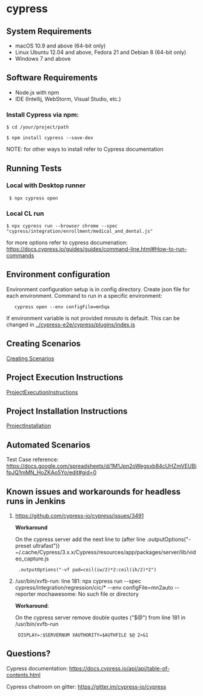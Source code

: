 # cypress

## System Requirements

* macOS 10.9 and above (64-bit only)
* Linux Ubuntu 12.04 and above, Fedora 21 and Debian 8 (64-bit only)
* Windows 7 and above

## Software Requirements

* Node.js with npm
* IDE (Intellij, WebStorm, Visual Studio, etc.)

### Install Cypress via npm:

    $ cd /your/project/path
    
    $ npm install cypress --save-dev

NOTE: for other ways to install refer to Cypress documentation

## Running Tests

### Local with Desktop runner
     
     $ npx cypress open
     
### Local CL run 
    
    $ npx cypress run --browser chrome --spec "cypress/integration/enrollment/medical_and_dental.js"
     
for more options refer to cypress documenation:
    https://docs.cypress.io/guides/guides/command-line.html#How-to-run-commands 
    
    
## Environment configuration

Environment configuration setup is in config directory. Create json file for each environment.
Command to run in a specific environment:
   
       cypress open --env configFile=mn5qa
       
If environment variable is not provided *mnauto* is default. This can be changed in [../cypress-e2e/cypress/plugins/index.js](../cypress-e2e/cypress/plugins/index.js)

## Creating Scenarios
[Creating Scenarios](doc/CreatingScenarios.md)

## Project Execution Instructions
[ProjectExecutionInstructions](doc/ProjectExecutionInstructions.md)

## Project Installation Instructions
[ProjectInstallation](doc/ProjectInstallation.md)

## Automated Scenarios
Test Case reference:
https://docs.google.com/spreadsheets/d/1M1Jpn2oWegsxb84cUHZmVEUBifpJQ1mMN_HoZKAo5Yo/edit#gid=0

## Known issues and workarounds for headless runs in Jenkins

1. https://github.com/cypress-io/cypress/issues/3491

    **Workaround**

    On the cypress server add the next line to  (after line .outputOptions("-preset ultrafast"))
    ~/.cache/Cypress/3.x.x/Cypress/resources/app/packages/server/lib/video_capture.js
        
        .outputOptions("-vf pad=ceil(iw/2)*2:ceil(ih/2)*2")
        
1. /usr/bin/xvfb-run: line 181: npx cypress run --spec cypress/integration/regression/cic/* --env configFile=mn2auto --reporter mochawesome: No such file or directory

   **Workaround**:
   
   On the cypress server remove double quotes ("$@") from line 181 in /usr/bin/xvfb-run
    
        DISPLAY=:$SERVERNUM XAUTHORITY=$AUTHFILE $@ 2>&1

## Questions?

Cypress documentation: https://docs.cypress.io/api/api/table-of-contents.html

Cypress chatroom on gitter: https://gitter.im/cypress-io/cypress